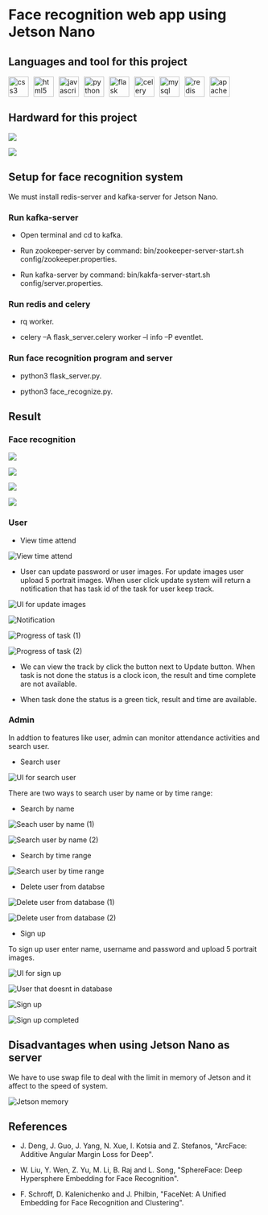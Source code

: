 # Face recognition web app using Jetson Nano

## Languages and tool for this project

<div style="display: flex; flex-direction: row; justify-content: flex-start; gap: 10px;"><a href="https://www.w3schools.com/css/" target="_blank" rel="noreferrer"> <img src="https://raw.githubusercontent.com/devicons/devicon/master/icons/css3/css3-original-wordmark.svg" alt="css3" width="40" height="40"/> </a><a href="https://www.w3.org/html/" target="_blank" rel="noreferrer"> <img src="https://raw.githubusercontent.com/devicons/devicon/master/icons/html5/html5-original-wordmark.svg" alt="html5" width="40" height="40"/> </a><a href="https://developer.mozilla.org/en-US/docs/Web/JavaScript" target="_blank" rel="noreferrer"> <img src="https://raw.githubusercontent.com/devicons/devicon/master/icons/javascript/javascript-original.svg" alt="javascript" width="40" height="40"/> </a><a href="https://www.python.org/" target="_blank" rel="noreferrer"><img src="https://s3.dualstack.us-east-2.amazonaws.com/pythondotorg-assets/media/files/python-logo-only.svg" alt="python" width="40" height="40"/></a><a href="https://flask.palletsprojects.com/en/3.0.x/" target="_blank" rel="noreferrer"><img src="./result/Flask.png" alt="flask" width="40" height="40"/></a><a href="https://docs.celeryq.dev/en/stable/getting-started/introduction.html" target="_blank" rel="noreferrer"><img src="https://raw.githubusercontent.com/celery/celery/master/docs/images/celery_512.png" alt="celery" width="40" height="40"/></a><a href="https://www.mysql.com/"><img src="./result/MySQL.png" alt="mysql" width="40" height="40"/></a><a><img src="./result/Redis.png" alt="redis" width="40" height="40"/></a><a><img src="./result/Apache Kafka.png" alt="apache kafka" width="40" height="40"/></a></div>

## Hardward for this project

![](./result/JetsonNano-DevKit_Front-Top_Right_trimmed.jpg)

![](./result/Intel-RealSense-D435i.jpg)

## Setup for face recognition system

We must install redis-server and kafka-server for Jetson Nano.

### Run kafka-server

- Open terminal and cd to kafka.

- Run zookeeper-server by command: bin/zookeeper-server-start.sh
  config/zookeeper.properties.

- Run kafka-server by command: bin/kakfa-server-start.sh config/server.properties.

### Run redis and celery

- rq worker.

- celery –A flask_server.celery worker –l info –P eventlet.

### Run face recognition program and server

- python3 flask_server.py.

- python3 face_recognize.py.

## Result

### Face recognition

![](./result/Screenshot%202023-08-21%20110944.png)

![](./result/Screenshot%202023-08-21%20111305.png)

![](./result/Screenshot%202023-08-21%20111359.png)

![](./result/Screenshot%202023-08-21%20111444.png)

### User

- View time attend

![](./result/Screenshot%202023-08-21%20111602.png "View time attend")

- User can update password or user images. For update images user upload 5 portrait images. When user click update system will return a notification that has task id of the task for user keep track.

![](./result/Screenshot%202023-08-21%20112023.png "UI for update images")

![](./result/Screenshot%202023-09-19%20201117.png "Notification")

![](./result/Screenshot%202023-09-19%20202043.png "Progress of task (1)")

![](./result/Screenshot%202023-09-19%20202316.png "Progress of task (2)")

- We can view the track by click the button next to Update button. When task is not done the status is a clock icon, the result and time complete are not available.

- When task done the status is a green tick, result and time are available.

### Admin

In addtion to features like user, admin can monitor attendance activities and search user.

- Search user

![](./result/Screenshot%202023-08-21%20112655.png "UI for search user")

There are two ways to search user by name or by time range:

- Search by name

![](./result/Screenshot%202023-08-21%20112855.png "Seach user by name (1)")

![](./result/Screenshot%202023-08-21%20112916.png "Search user by name (2)")

- Search by time range

![](./result/Screenshot%202023-08-21%20113500.png "Search user by time range")

- Delete user from databse

![](./result/Screenshot%202023-08-21%20113159.png "Delete user from database (1)")

![](./result/Screenshot%202023-08-21%20113412.png "Delete user from database (2)")

- Sign up

To sign up user enter name, username and password and upload 5 portrait images.

![](./result/Screenshot%202023-09-19%20215526.png "UI for sign up")

![](./result/Screenshot%202023-08-21%20113827.png "User that doesnt in database")

![](./result/Screenshot%202023-09-19%20223242.png "Sign up")

![](./result/Screenshot%202023-08-21%20114111.png "Sign up completed")

## Disadvantages when using Jetson Nano as server

We have to use swap file to deal with the limit in memory of Jetson and it affect to the speed of system.

![](./result/Screenshot%20from%202023-08-21%2011-38-40.png "Jetson memory")

## References

- J. Deng, J. Guo, J. Yang, N. Xue, I. Kotsia and Z. Stefanos, "ArcFace: Additive Angular
  Margin Loss for Deep".

- W. Liu, Y. Wen, Z. Yu, M. Li, B. Raj and L. Song, "SphereFace: Deep Hypersphere
  Embedding for Face Recognition".

- F. Schroff, D. Kalenichenko and J. Philbin, "FaceNet: A Unified Embedding for Face
  Recognition and Clustering".
